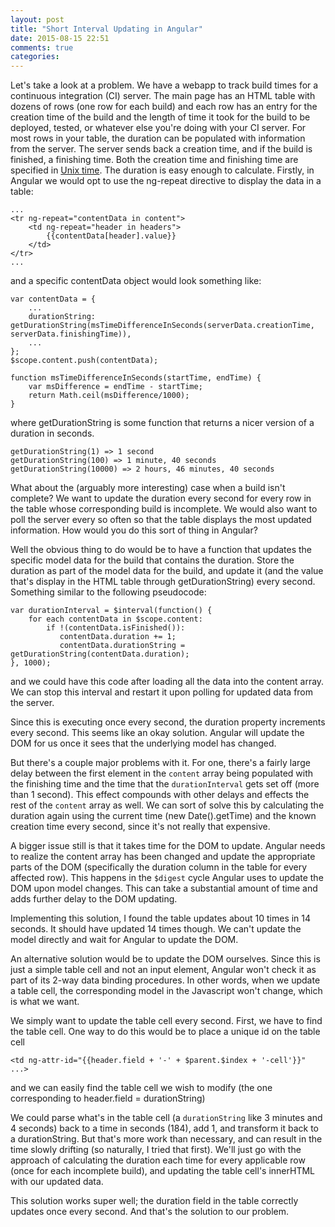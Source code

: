 ```yaml
---
layout: post
title: "Short Interval Updating in Angular"
date: 2015-08-15 22:51
comments: true
categories: 
---
```


Let's take a look at a problem. We have a webapp to track build times for a continuous integration (CI) server. The main page has an HTML table with dozens of rows (one row for each build) and each row has an entry for the creation time of the build and the length of time it took for the build to be deployed, tested, or whatever else you're doing with your CI server. For most rows in your table, the duration can be populated with information from the server. The server sends back a creation time, and if the build is finished, a finishing time. Both the creation time and finishing time are specified in [Unix time](https://en.wikipedia.org/wiki/Unix_time). The duration is easy enough to calculate. Firstly, in Angular we would opt to use the ng-repeat directive to display the data in a table:

``` ng-repeat
...
<tr ng-repeat="contentData in content">
    <td ng-repeat="header in headers">
        {{contentData[header].value}}
    </td>
</tr>
...
```

and a specific contentData object would look something like:

``` contentData
var contentData = {
    ...
    durationString: getDurationString(msTimeDifferenceInSeconds(serverData.creationTime, serverData.finishingTime)),
    ...
};
$scope.content.push(contentData);

function msTimeDifferenceInSeconds(startTime, endTime) {
    var msDifference = endTime - startTime;
    return Math.ceil(msDifference/1000);
}
```

where getDurationString is some function that returns a nicer version of a duration in seconds.

``` getDurationString
getDurationString(1) => 1 second
getDurationString(100) => 1 minute, 40 seconds
getDurationString(10000) => 2 hours, 46 minutes, 40 seconds
```

What about the (arguably more interesting) case when a build isn't complete? We want to update the duration every second for every row in the table whose corresponding build is incomplete. We would also want to poll the server every so often so that the table displays the most updated information. How would you do this sort of thing in Angular?

Well the obvious thing to do would be to have a function that updates the specific model data for the build that contains the duration. Store the duration as part of the model data for the build, and update it (and the value that's display in the HTML table through getDurationString) every second. Something similar to the following pseudocode:

``` Interval
var durationInterval = $interval(function() {
    for each contentData in $scope.content:
        if !(contentData.isFinished()):
           contentData.duration += 1;
           contentData.durationString = getDurationString(contentData.duration);
}, 1000);

```

and we could have this code after loading all the data into the content array. We can stop this interval and restart it upon polling for updated data from the server.

Since this is executing once every second, the duration property increments every second. This seems like an okay solution. Angular will update the DOM for us once it sees that the underlying model has changed.

But there's a couple major problems with it. For one, there's a fairly large delay between the first element in the `content` array being populated with the finishing time and the time that the `durationInterval` gets set off (more than 1 second). This effect compounds with other delays and effects the rest of the `content` array as well. We can sort of solve this by calculating the duration again using the current time (new Date().getTime) and the known creation time every second, since it's not really that expensive.

A bigger issue still is that it takes time for the DOM to update. Angular needs to realize the content array has been changed and update the appropriate parts of the DOM (specifically the duration column in the table for every affected row). This happens in the `$digest` cycle Angular uses to update the DOM upon model changes. This can take a substantial amount of time and adds further delay to the DOM updating.

Implementing this solution, I found the table updates about 10 times in 14 seconds. It should have updated 14 times though. We can't update the model directly and wait for Angular to update the DOM.

An alternative solution would be to update the DOM ourselves. Since this is just a simple table cell and not an input element, Angular won't check it as part of its 2-way data binding procedures. In other words, when we update a table cell, the corresponding model in the Javascript won't change, which is what we want.

We simply want to update the table cell every second. First, we have to find the table cell. One way to do this would be to place a unique id on the table cell

``` table cell ID
<td ng-attr-id="{{header.field + '-' + $parent.$index + '-cell'}}" ...>
```
and we can easily find the table cell we wish to modify (the one corresponding to header.field = durationString)

We could parse what's in the table cell (a `durationString` like 3 minutes and 4 seconds) back to a time in seconds (184), add 1, and transform it back to a durationString. But that's more work than necessary, and can result in the time slowly drifting (so naturally, I tried that first). We'll just go with the approach of calculating the duration each time for every applicable row (once for each incomplete build), and updating the table cell's innerHTML with our updated data.

This solution works super well; the duration field in the table correctly updates once every second. And that's the solution to our problem.

